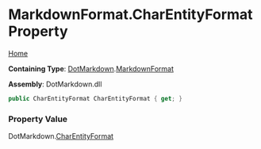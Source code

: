 <a name="_top"></a>

# MarkdownFormat\.CharEntityFormat Property

[Home](../../../README.md#_top)

**Containing Type**: [DotMarkdown](../../README.md#_top)\.[MarkdownFormat](../README.md#_top)

**Assembly**: DotMarkdown\.dll

```csharp
public CharEntityFormat CharEntityFormat { get; }
```

### Property Value

DotMarkdown\.[CharEntityFormat](../../CharEntityFormat/README.md#_top)

